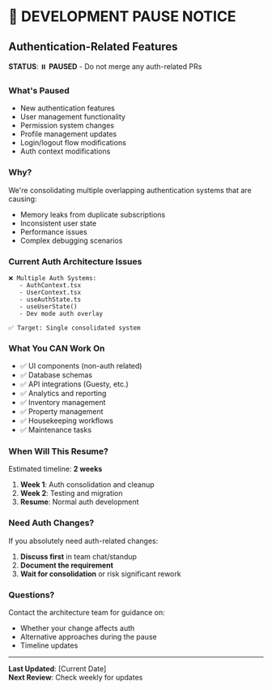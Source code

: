 # 🚨 DEVELOPMENT PAUSE NOTICE

## Authentication-Related Features

**STATUS**: ⏸️ **PAUSED** - Do not merge any auth-related PRs

### What's Paused
- New authentication features
- User management functionality
- Permission system changes
- Profile management updates
- Login/logout flow modifications
- Auth context modifications

### Why?
We're consolidating multiple overlapping authentication systems that are causing:
- Memory leaks from duplicate subscriptions
- Inconsistent user state
- Performance issues
- Complex debugging scenarios

### Current Auth Architecture Issues
```
❌ Multiple Auth Systems:
   - AuthContext.tsx
   - UserContext.tsx  
   - useAuthState.ts
   - useUserState()
   - Dev mode auth overlay

✅ Target: Single consolidated system
```

### What You CAN Work On
- ✅ UI components (non-auth related)
- ✅ Database schemas
- ✅ API integrations (Guesty, etc.)
- ✅ Analytics and reporting
- ✅ Inventory management
- ✅ Property management
- ✅ Housekeeping workflows
- ✅ Maintenance tasks

### When Will This Resume?
Estimated timeline: **2 weeks**

1. **Week 1**: Auth consolidation and cleanup
2. **Week 2**: Testing and migration
3. **Resume**: Normal auth development

### Need Auth Changes?
If you absolutely need auth-related changes:

1. **Discuss first** in team chat/standup
2. **Document the requirement** 
3. **Wait for consolidation** or risk significant rework

### Questions?
Contact the architecture team for guidance on:
- Whether your change affects auth
- Alternative approaches during the pause
- Timeline updates

---
**Last Updated**: [Current Date]  
**Next Review**: Check weekly for updates